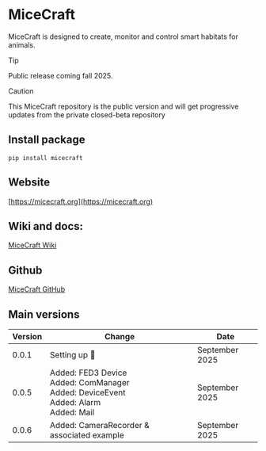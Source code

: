 # MiceCraft

MiceCraft is designed to create, monitor and control smart habitats for animals.

> [!TIP]
> Public release coming fall 2025.

> [!CAUTION]
> This MiceCraft repository is the public version and will get progressive updates from the private closed-beta repository

## Install package

```
pip install micecraft
```

## Website

[https://micecraft.org](https://micecraft.org)

## Wiki and docs:

[MiceCraft Wiki](https://github.com/fdechaumont/micecraft/wiki)

## Github

[MiceCraft GitHub](https://github.org/micecraft)

## Main versions

Version  | Change | Date
------------- | ------------- | -------------
0.0.1  | Setting up :tada: | September 2025
0.0.5 | Added: FED3 Device <br> Added: ComManager <br> Added: DeviceEvent <br> Added: Alarm <br> Added: Mail | September 2025
0.0.6 | Added: CameraRecorder & associated example | September 2025



